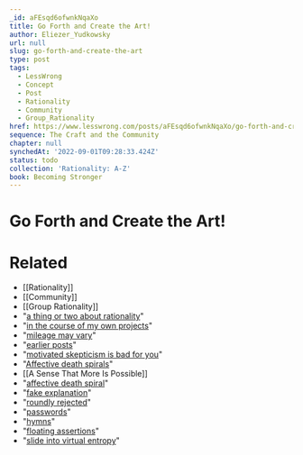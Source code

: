 ```yaml
---
_id: aFEsqd6ofwnkNqaXo
title: Go Forth and Create the Art!
author: Eliezer_Yudkowsky
url: null
slug: go-forth-and-create-the-art
type: post
tags:
  - LessWrong
  - Concept
  - Post
  - Rationality
  - Community
  - Group_Rationality
href: https://www.lesswrong.com/posts/aFEsqd6ofwnkNqaXo/go-forth-and-create-the-art
sequence: The Craft and the Community
chapter: null
synchedAt: '2022-09-01T09:28:33.424Z'
status: todo
collection: 'Rationality: A-Z'
book: Becoming Stronger
---
```


# Go Forth and Create the Art!


# Related

- [[Rationality]]
- [[Community]]
- [[Group Rationality]]
- "[a thing or two about rationality](http://www.cs.auckland.ac.nz/~andwhay/postlist.html)"
- "[in the course of my own projects](/lw/bd/my_way/)"
- "[mileage may vary](/lw/9v/beware_of_otheroptimizing/)"
- "[earlier posts](http://www.cs.auckland.ac.nz/~andwhay/postlist.html)"
- "[motivated skepticism is bad for you](http://www.overcomingbias.com/2007/04/knowing_about_b.html)"
- "[Affective death spirals](http://www.overcomingbias.com/2007/12/affective-death.html)"
- [[A Sense That More Is Possible]]
- "[affective death spiral](http://www.overcomingbias.com/2007/12/affective-death.html)"
- "[fake explanation](http://www.overcomingbias.com/2007/08/fake-explanatio.html)"
- "[roundly rejected](/lw/9c/mandatory_secret_identities/)"
- "[passwords](http://www.overcomingbias.com/2007/08/guessing-the-te.html)"
- "[hymns](http://www.overcomingbias.com/2007/12/affective-death.html)"
- "[floating assertions](http://www.overcomingbias.com/2007/07/making-beliefs-.html)"
- "[slide into virtual entropy](/lw/c1/wellkept_gardens_die_by_pacifism/)"